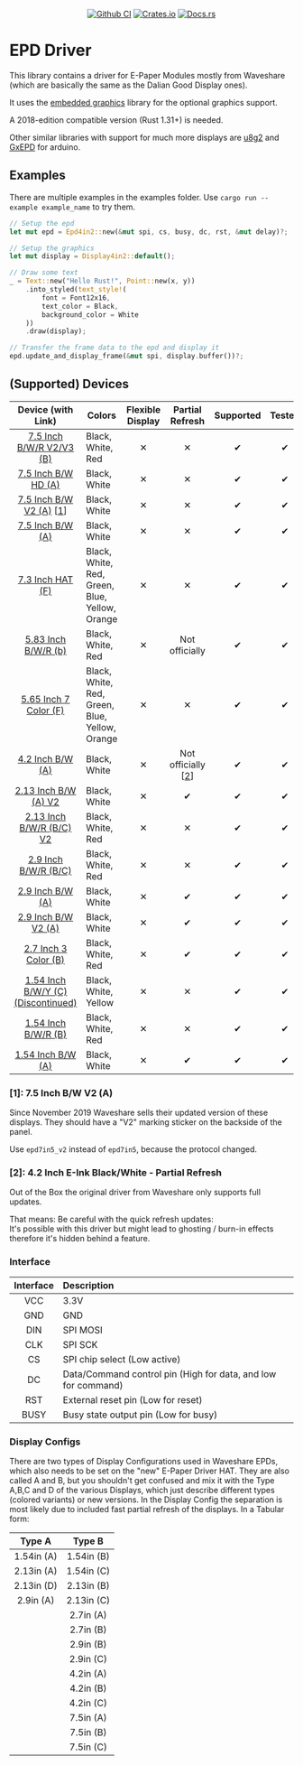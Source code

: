 <p align="center">
    <a href="https://github.com/caemor/epd-waveshare"><img src="https://github.com/caemor/epd-waveshare/actions/workflows/rust.yml/badge.svg" alt="Github CI"></a>
    <a href="https://crates.io/crates/epd-waveshare"><img src="https://img.shields.io/crates/v/epd-waveshare.svg" alt="Crates.io"></a>
    <a href="https://docs.rs/epd-waveshare"><img src="https://docs.rs/epd-waveshare/badge.svg" alt="Docs.rs"></a>
</p>

# EPD Driver

This library contains a driver for E-Paper Modules mostly from Waveshare (which are basically the same as the Dalian Good
Display ones).

It uses the [embedded graphics](https://crates.io/crates/embedded-graphics) library for the optional graphics support.

A 2018-edition compatible version (Rust 1.31+) is needed.

Other similar libraries with support for much more displays are [u8g2](https://github.com/olikraus/u8g2)
and [GxEPD](https://github.com/ZinggJM/GxEPD) for arduino.

## Examples

There are multiple examples in the examples folder. Use `cargo run --example example_name` to try them.

```Rust
// Setup the epd
let mut epd = Epd4in2::new(&mut spi, cs, busy, dc, rst, &mut delay)?;

// Setup the graphics
let mut display = Display4in2::default();

// Draw some text
_ = Text::new("Hello Rust!", Point::new(x, y))
    .into_styled(text_style!(
        font = Font12x16,
        text_color = Black,
        background_color = White
    ))
    .draw(display);

// Transfer the frame data to the epd and display it
epd.update_and_display_frame(&mut spi, display.buffer())?;
```

## (Supported) Devices

| Device (with Link) | Colors | Flexible Display | Partial Refresh | Supported | Tested |
| :---: | --- | :---: | :---: | :---: | :---: |
| [7.5 Inch B/W/R V2/V3 (B)](https://www.waveshare.com/product/displays/e-paper/epaper-1/7.5inch-e-paper-b.htm) | Black, White, Red | ✕ | ✕ | ✔ | ✔ |
| [7.5 Inch B/W HD (A)](https://www.waveshare.com/product/displays/e-paper/epaper-1/7.5inch-hd-e-paper-hat.htm) | Black, White | ✕ | ✕ | ✔ | ✔ |
| [7.5 Inch B/W V2 (A)](https://www.waveshare.com/product/7.5inch-e-paper-hat.htm) [[1](#1-75-inch-bw-v2-a)] | Black, White | ✕ | ✕ | ✔ | ✔ |
| [7.5 Inch B/W (A)](https://www.waveshare.com/product/7.5inch-e-paper-hat.htm) | Black, White | ✕ | ✕ | ✔ | ✔ |
| [7.3 Inch HAT (F)](https://www.waveshare.com/product/7.3inch-e-paper-hat-f.htm) | Black, White, Red, Green, Blue, Yellow, Orange | ✕ | ✕ | ✔ | ✔ |
| [5.83 Inch B/W/R (b)](https://www.waveshare.com/5.83inch-e-Paper-B.htm) | Black, White, Red | ✕ | Not officially | ✔ | ✔ |
| [5.65 Inch 7 Color (F)](https://www.waveshare.com/5.65inch-e-paper-module-f.htm) | Black, White, Red, Green, Blue, Yellow, Orange | ✕ | ✕ | ✔ | ✔ |
| [4.2 Inch B/W (A)](https://www.waveshare.com/product/4.2inch-e-paper-module.htm) | Black, White | ✕ | Not officially [[2](#2-42-inch-e-ink-blackwhite---partial-refresh)] | ✔ | ✔ |
| [2.13 Inch B/W (A) V2](https://www.waveshare.com/product/2.13inch-e-paper-hat.htm) | Black, White | ✕ | ✔ | ✔  | ✔  |
| [2.13 Inch B/W/R (B/C) V2](https://www.waveshare.com/product/raspberry-pi/displays/e-paper/2.13inch-e-paper-hat-b.htm) | Black, White, Red | ✕ | ✕ | ✔  | ✔  |
| [2.9 Inch B/W/R (B/C)](https://www.waveshare.com/product/displays/e-paper/epaper-2/2.9inch-e-paper-module-b.htm) | Black, White, Red | ✕ | ✕ | ✔ | ✔ |
| [2.9 Inch B/W (A)](https://www.waveshare.com/product/2.9inch-e-paper-module.htm) | Black, White | ✕ | ✔ | ✔ | ✔ |
| [2.9 Inch B/W V2 (A)](https://www.waveshare.com/product/2.9inch-e-paper-module.htm) | Black, White | ✕ | ✔ | ✔ | ✔ |
| [2.7 Inch 3 Color (B)](https://www.waveshare.com/2.7inch-e-paper-b.htm) | Black, White, Red | ✕ | ✔ | ✔ | ✔ |
| [1.54 Inch B/W/Y (C) (Discontinued)](https://www.waveshare.com/1.54inch-e-paper-module-c.htm) | Black, White, Yellow | ✕ | ✕ | ✔ | ✔ |
| [1.54 Inch B/W/R (B)](https://www.waveshare.com/1.54inch-e-Paper-B.htm) | Black, White, Red | ✕ | ✕ | ✔ | ✔ |
| [1.54 Inch B/W (A)](https://www.waveshare.com/1.54inch-e-Paper-Module.htm) | Black, White | ✕ | ✔ | ✔ | ✔ |

### [1]: 7.5 Inch B/W V2 (A)

Since November 2019 Waveshare sells their updated version of these displays. They should have a "V2" marking sticker on
the backside of the panel.

Use `epd7in5_v2` instead of `epd7in5`, because the protocol changed.

### [2]: 4.2 Inch E-Ink Black/White - Partial Refresh

Out of the Box the original driver from Waveshare only supports full updates.

That means: Be careful with the quick refresh updates: <br>
It's possible with this driver but might lead to ghosting / burn-in effects therefore it's hidden behind a feature.

### Interface

| Interface | Description |
| :---: |  :--- |
| VCC    |   3.3V |
| GND   |    GND |
| DIN   |    SPI MOSI |
| CLK   |    SPI SCK |
| CS    |    SPI chip select (Low active) |
| DC    |    Data/Command control pin (High for data, and low for command) |
| RST   |    External reset pin (Low for reset) |
| BUSY  |    Busy state output pin (Low for busy)  |

### Display Configs

There are two types of Display Configurations used in Waveshare EPDs, which also needs to be set on the "new" E-Paper
Driver HAT. They are also called A and B, but you shouldn't get confused and mix it with the Type A,B,C and D of the
various Displays, which just describe different types (colored variants) or new versions. In the Display Config the
separation is most likely due to included fast partial refresh of the displays. In a Tabular form:

| Type A | Type B |
| :---: |  :---: |
| 1.54in (A) | 1.54in (B) |
| 2.13in (A) | 1.54in (C) |
| 2.13in (D) | 2.13in (B) |
| 2.9in (A)  | 2.13in (C) |
|            | 2.7in  (A) |
|            | 2.7in  (B) |
|            | 2.9in  (B) |
|            | 2.9in  (C) |
|            | 4.2in  (A) |
|            | 4.2in  (B) |
|            | 4.2in  (C) |
|            | 7.5in  (A) |
|            | 7.5in  (B) |
|            | 7.5in  (C) |
